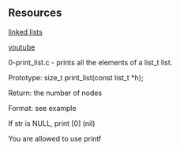 ## Resources
[linked lists](https://www.youtube.com/watch?v=udapt4FGY20&feature=youtu.be&t=2m10s)

[]()

[youtube](https://www.youtube.com/results?search_query=linked+lists)

0-print_list.c - prints all the elements of a list_t list.



Prototype: size_t print_list(const list_t *h);

Return: the number of nodes

Format: see example

If str is NULL, print [0] (nil)

You are allowed to use printf

